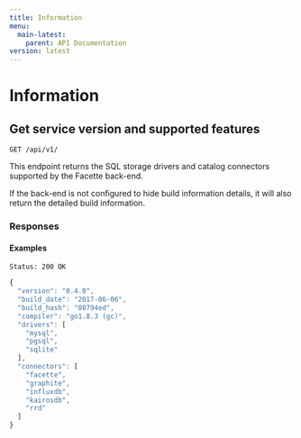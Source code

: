 ```yaml
---
title: Information
menu:
  main-latest:
    parent: API Documentation
version: latest
---
```


# Information

## Get service version and supported features

```
GET /api/v1/
```

This endpoint returns the SQL storage drivers and catalog connectors supported by the Facette back-end.

If the back-end is not configured to hide build information details, it will also return the detailed build
information.

### Responses


#### Examples

```headers
Status: 200 OK
```
```javascript
{
  "version": "0.4.0",
  "build_date": "2017-06-06",
  "build_hash": "08794ed",
  "compiler": "go1.8.3 (gc)",
  "drivers": [
    "mysql",
    "pgsql",
    "sqlite"
  ],
  "connectors": [
    "facette",
    "graphite",
    "influxdb",
    "kairosdb",
    "rrd"
  ]
}
```
